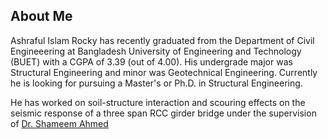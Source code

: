 ## About Me
Ashraful Islam Rocky has recently graduated from the Department of Civil Engineeering at Bangladesh University of Engineering and Technology (BUET) with a CGPA of 3.39 (out of 4.00). His undergrade major was Structural Engineering and minor was Geotechnical Engineering. Currently he is looking for pursuing a Master's or Ph.D. in Structural Engineering.

He has worked on soil-structure interaction and scouring effects on the seismic response of a three span RCC girder bridge under the supervision of <a href="https://scholar.google.com/citations?hl=en&user=Cw9-KMIAAAAJ" target="_blank">Dr. Shameem Ahmed</a>


<!--
**Ashraful-Islam-Rocky/Ashraful-Islam-Rocky** is a ✨ _special_ ✨ repository because its `README.md` (this file) appears on your GitHub profile.

Here are some ideas to get you started:

- 🔭 I’m currently working on ...
- 🌱 I’m currently learning ...
- 👯 I’m looking to collaborate on ...
- 🤔 I’m looking for help with ...
- 💬 Ask me about ...
- 📫 How to reach me: ...
- 😄 Pronouns: ...
- ⚡ Fun fact: ...
-->
